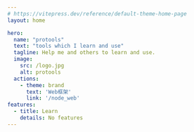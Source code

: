 ```yaml
---
# https://vitepress.dev/reference/default-theme-home-page
layout: home

hero:
  name: "protools"
  text: "tools which I learn and use"
  tagline: Help me and others to learn and use.
  image:
    src: /logo.jpg
    alt: protools
  actions:
    - theme: brand
      text: 'Web框架'
      link: '/node_web' 
features:
  - title: Learn 
    details: No features
---
```


